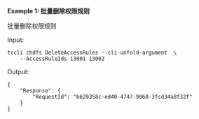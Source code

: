 **Example 1: 批量删除权限规则**

批量删除权限规则

Input: 

```
tccli chdfs DeleteAccessRules --cli-unfold-argument  \
    --AccessRuleIds 13001 13002
```

Output: 
```
{
    "Response": {
        "RequestId": "b629358c-ed40-4747-9060-3fcd34a8f32f"
    }
}
```

